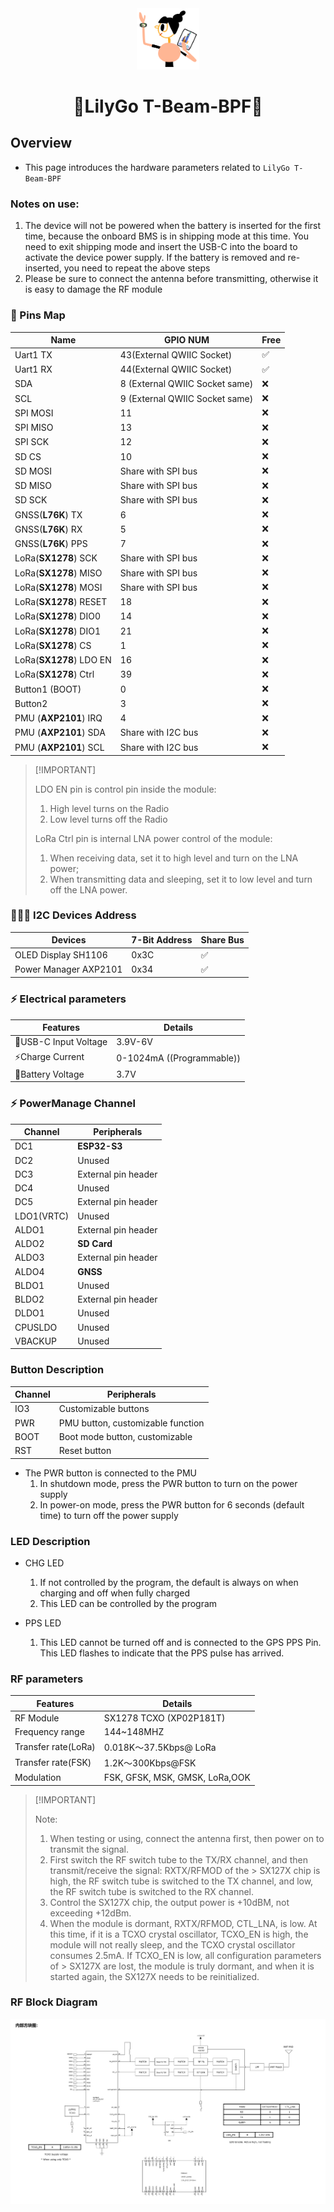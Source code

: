 <div align="center" markdown="1">
  <img src="../../../.github/LilyGo_logo.png" alt="LilyGo logo" width="100"/>
</div>

<h1 align = "center">🌟LilyGo T-Beam-BPF🌟</h1>

## Overview

* This page introduces the hardware parameters related to `LilyGo T-Beam-BPF`

### Notes on use:

1. The device will not be powered when the battery is inserted for the first time, because the onboard BMS is in shipping mode at this time. You need to exit shipping mode and insert the USB-C into the board to activate the device power supply. If the battery is removed and re-inserted, you need to repeat the above steps
2. Please be sure to connect the antenna before transmitting, otherwise it is easy to damage the RF module


### 📍 Pins Map

| Name                    | GPIO NUM                       | Free |
| ----------------------- | ------------------------------ | ---- |
| Uart1 TX                | 43(External QWIIC Socket)      | ✅️    |
| Uart1 RX                | 44(External QWIIC Socket)      | ✅️    |
| SDA                     | 8 (External QWIIC Socket same) | ❌    |
| SCL                     | 9 (External QWIIC Socket same) | ❌    |
| SPI MOSI                | 11                             | ❌    |
| SPI MISO                | 13                             | ❌    |
| SPI SCK                 | 12                             | ❌    |
| SD CS                   | 10                             | ❌    |
| SD MOSI                 | Share with SPI bus             | ❌    |
| SD MISO                 | Share with SPI bus             | ❌    |
| SD SCK                  | Share with SPI bus             | ❌    |
| GNSS(**L76K**) TX       | 6                              | ❌    |
| GNSS(**L76K**) RX       | 5                              | ❌    |
| GNSS(**L76K**) PPS      | 7                              | ❌    |
| LoRa(**SX1278**) SCK    | Share with SPI bus             | ❌    |
| LoRa(**SX1278**) MISO   | Share with SPI bus             | ❌    |
| LoRa(**SX1278**) MOSI   | Share with SPI bus             | ❌    |
| LoRa(**SX1278**) RESET  | 18                             | ❌    |
| LoRa(**SX1278**) DIO0   | 14                             | ❌    |
| LoRa(**SX1278**) DIO1   | 21                             | ❌    |
| LoRa(**SX1278**) CS     | 1                              | ❌    |
| LoRa(**SX1278**) LDO EN | 16                             | ❌    |
| LoRa(**SX1278**) Ctrl   | 39                             | ❌    |
| Button1 (BOOT)          | 0                              | ❌    |
| Button2                 | 3                              | ❌    |
| PMU (**AXP2101**) IRQ   | 4                              | ❌    |
| PMU (**AXP2101**) SDA   | Share with I2C bus             | ❌    |
| PMU (**AXP2101**) SCL   | Share with I2C bus             | ❌    |

> \[!IMPORTANT]
> 
> LDO EN pin is control pin inside the module:
> 
> 1. High level turns on the Radio
> 2. Low level turns off the Radio
> 
> LoRa Ctrl pin is internal LNA power control of the module:
> 
> 1. When receiving data, set it to high level and turn on the LNA power;
> 2. When transmitting data and sleeping, set it to low level and turn off the LNA power.
>

### 🧑🏼‍🔧 I2C Devices Address

| Devices               | 7-Bit Address | Share Bus |
| --------------------- | ------------- | --------- |
| OLED Display SH1106   | 0x3C          | ✅️         |
| Power Manager AXP2101 | 0x34          | ✅️         |

### ⚡ Electrical parameters

| Features             | Details                     |
| -------------------- | --------------------------- |
| 🔗USB-C Input Voltage | 3.9V-6V                     |
| ⚡Charge Current      | 0-1024mA (\(Programmable\)) |
| 🔋Battery Voltage     | 3.7V                        |

### ⚡ PowerManage Channel

| Channel    | Peripherals         |
| ---------- | ------------------- |
| DC1        | **ESP32-S3**        |
| DC2        | Unused              |
| DC3        | External pin header |
| DC4        | Unused              |
| DC5        | External pin header |
| LDO1(VRTC) | Unused              |
| ALDO1      | External pin header |
| ALDO2      | **SD Card**         |
| ALDO3      | External pin header |
| ALDO4      | **GNSS**            |
| BLDO1      | Unused              |
| BLDO2      | External pin header |
| DLDO1      | Unused              |
| CPUSLDO    | Unused              |
| VBACKUP    | Unused              |

### Button Description

| Channel | Peripherals                       |
| ------- | --------------------------------- |
| IO3     | Customizable buttons              |
| PWR     | PMU button, customizable function |
| BOOT    | Boot mode button, customizable    |
| RST     | Reset button                      |

* The PWR button is connected to the PMU
  1. In shutdown mode, press the PWR button to turn on the power supply
  2. In power-on mode, press the PWR button for 6 seconds (default time) to turn off the power supply

### LED Description

* CHG LED
  1. If not controlled by the program, the default is always on when charging and off when fully charged
  2. This LED can be controlled by the program

* PPS LED
  1. This LED cannot be turned off and is connected to the GPS PPS Pin. This LED flashes to indicate that the PPS pulse has arrived.

### RF parameters

| Features            | Details                        |
| ------------------- | ------------------------------ |
| RF  Module          | SX1278 TCXO (XP02P181T)        |
| Frequency range     | 144~148MHZ                     |
| Transfer rate(LoRa) | 0.018K～37.5Kbps@ LoRa         |
| Transfer rate(FSK)  | 1.2K～300Kbps@FSK              |
| Modulation          | FSK, GFSK, MSK, GMSK, LoRa,OOK |

> \[!IMPORTANT]
> 
> Note:
> 1. When testing or using, connect the antenna first, then power on to transmit the signal.
> 2. First switch the RF switch tube to the TX/RX channel, and then transmit/receive the signal: RXTX/RFMOD of the > SX127X chip is high, the RF switch
> tube is switched to the TX channel, and low, the RF switch tube is switched to the RX channel.
> 3. Control the SX127X chip, the output power is +10dBM, not exceeding +12dBm.
> 4. When the module is dormant, RXTX/RFMOD, CTL_LNA, is low. At this time, if it is a TCXO crystal oscillator, TCXO_EN is high, the module will not
> really sleep, and the TCXO crystal oscillator consumes 2.5mA. If TCXO_EN is low, all configuration parameters of > SX127X are lost, the module is truly dormant, and
> when it is started again, the SX127X needs to be reinitialized.

### RF Block Diagram

![RF Block Diagram](./images/BPF.jpg)
